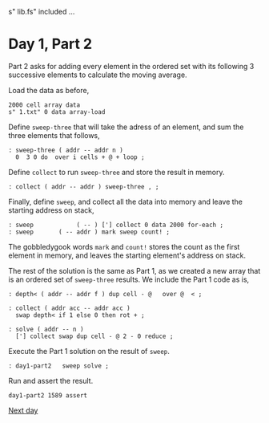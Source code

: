 s" lib.fs" included ...

# Day 1, Part 2

Part 2 asks for adding every element in the ordered set with its
following 3 successive elements to calculate the moving average.

Load the data as before,

```forth
2000 cell array data
s" 1.txt" 0 data array-load
```

Define `sweep-three` that will take the adress of an element, and sum
the three elements that follows,

```forth
: sweep-three ( addr -- addr n )
  0  3 0 do  over i cells + @ + loop ;
```

Define `collect` to run `sweep-three` and store the result in
memory.

```forth
: collect ( addr -- addr ) sweep-three , ;
```

Finally, define `sweep`, and collect all the data into memory and
leave the starting address on stack,

```forth
: sweep            ( -- ) ['] collect 0 data 2000 for-each ;
: sweep       ( -- addr ) mark sweep count! ;
```

The gobbledygook words `mark` and `count!` stores the count as the
first element in memory, and leaves the starting element's address on
stack.

The rest of the solution is the same as Part 1, as we created a new
array that is an ordered set of `sweep-three` results. We include the
Part 1 code as is,

```forth
: depth< ( addr -- addr f ) dup cell - @   over @  < ;

: collect ( addr acc -- addr acc )
  swap depth< if 1 else 0 then rot + ;

: solve ( addr -- n )
  ['] collect swap dup cell - @ 2 - 0 reduce ;
```

Execute the Part 1 solution on the result of `sweep`.

```forth
: day1-part2   sweep solve ;
```

Run and assert the result.
```forth
day1-part2 1589 assert
```

[Next day](./2-1.fs.md)
